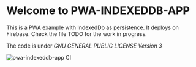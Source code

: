 # Welcome to PWA-INDEXEDDB-APP

This is a PWA example with IndexedDb as persistence.
It deploys on Firebase.
Check the file TODO for the work in progress.

The code is  under *GNU GENERAL PUBLIC LICENSE Version 3*

![pwa-indexeddb-app CI](https://github.com/invasionofsmallcubes/pwa-indexeddb-app/workflows/pwa-indexeddb-app%20CI/badge.svg)